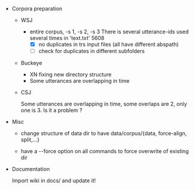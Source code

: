 <!-- -*-org-*- this comment force org-mode in emacs -->

* Corpora preparation

  - WSJ

    - entire corpus, -s 1, -s 2, -s 3
      There is several utterance-ids used several times in 'text.txt' 5608
      - [X] no duplicates in trs input files (all have different abspath)
      - [ ] check for duplicates in different subfolders

  - Buckeye

    - XN fixing new directory structure
    - Some utterances are overlapping in time

  - CSJ

    Some utterances are overlapping in time, some overlaps are 2, only
    one is 3. Is it a problem ?

* Misc

  - change structure of data dir to have data/corpus/{data, force-align, split,...}

  - have a --force option on all commands to force overwrite of
    existing dir

* Documentation

  Import wiki in docs/ and update it!
